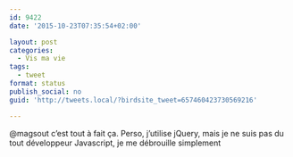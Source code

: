 ```yaml
---
id: 9422
date: '2015-10-23T07:35:54+02:00'

layout: post
categories:
  - Vis ma vie
tags:
  - tweet
format: status
publish_social: no
guid: 'http://tweets.local/?birdsite_tweet=657460423730569216'

---
```


@magsout c’est tout à fait ça. Perso, j’utilise jQuery, mais je ne suis pas du tout développeur Javascript, je me débrouille simplement
